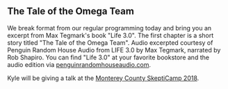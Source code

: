 ## The Tale of the Omega Team

We break format from our regular programming today and bring you an excerpt from Max Tegmark's book "Life 3.0".  The first chapter is a short story titled "The Tale of the Omega Team".  Audio excerpted courtesy of Penguin Random House Audio from LIFE 3.0 by Max Tegmark, narrated by Rob Shapiro.  You can find "Life 3.0" at your favorite bookstore and the audio edition via [penguinrandomhouseaudio.com](https://penguinrandomhouseaudio.com).

Kyle will be giving a talk at the [Monterey County SkeptiCamp 2018](https://www.facebook.com/events/142117236542563/).
